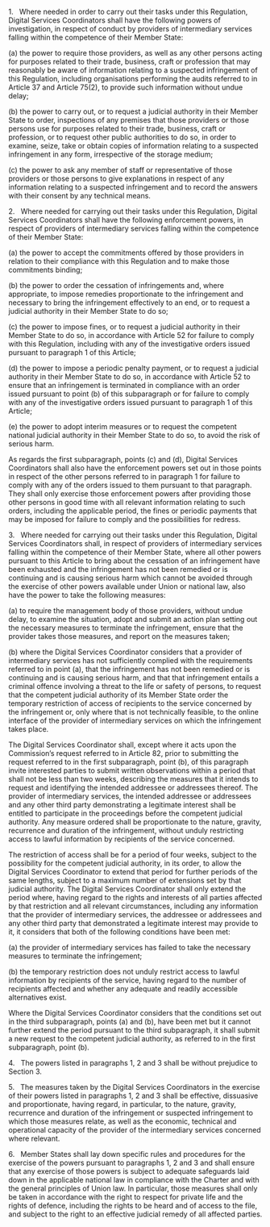 1.   Where needed in order to carry out their tasks under this Regulation, Digital Services Coordinators shall have the following powers of investigation, in respect of conduct by providers of intermediary services falling within the competence of their Member State:

(a) the power to require those providers, as well as any other persons acting for purposes related to their trade, business, craft or profession that may reasonably be aware of information relating to a suspected infringement of this Regulation, including organisations performing the audits referred to in Article 37 and Article 75(2), to provide such information without undue delay;

(b) the power to carry out, or to request a judicial authority in their Member State to order, inspections of any premises that those providers or those persons use for purposes related to their trade, business, craft or profession, or to request other public authorities to do so, in order to examine, seize, take or obtain copies of information relating to a suspected infringement in any form, irrespective of the storage medium;

(c) the power to ask any member of staff or representative of those providers or those persons to give explanations in respect of any information relating to a suspected infringement and to record the answers with their consent by any technical means.

2.   Where needed for carrying out their tasks under this Regulation, Digital Services Coordinators shall have the following enforcement powers, in respect of providers of intermediary services falling within the competence of their Member State:

(a) the power to accept the commitments offered by those providers in relation to their compliance with this Regulation and to make those commitments binding;

(b) the power to order the cessation of infringements and, where appropriate, to impose remedies proportionate to the infringement and necessary to bring the infringement effectively to an end, or to request a judicial authority in their Member State to do so;

(c) the power to impose fines, or to request a judicial authority in their Member State to do so, in accordance with Article 52 for failure to comply with this Regulation, including with any of the investigative orders issued pursuant to paragraph 1 of this Article;

(d) the power to impose a periodic penalty payment, or to request a judicial authority in their Member State to do so, in accordance with Article 52 to ensure that an infringement is terminated in compliance with an order issued pursuant to point (b) of this subparagraph or for failure to comply with any of the investigative orders issued pursuant to paragraph 1 of this Article;

(e) the power to adopt interim measures or to request the competent national judicial authority in their Member State to do so, to avoid the risk of serious harm.

As regards the first subparagraph, points (c) and (d), Digital Services Coordinators shall also have the enforcement powers set out in those points in respect of the other persons referred to in paragraph 1 for failure to comply with any of the orders issued to them pursuant to that paragraph. They shall only exercise those enforcement powers after providing those other persons in good time with all relevant information relating to such orders, including the applicable period, the fines or periodic payments that may be imposed for failure to comply and the possibilities for redress.

3.   Where needed for carrying out their tasks under this Regulation, Digital Services Coordinators shall, in respect of providers of intermediary services falling within the competence of their Member State, where all other powers pursuant to this Article to bring about the cessation of an infringement have been exhausted and the infringement has not been remedied or is continuing and is causing serious harm which cannot be avoided through the exercise of other powers available under Union or national law, also have the power to take the following measures:

(a) to require the management body of those providers, without undue delay, to examine the situation, adopt and submit an action plan setting out the necessary measures to terminate the infringement, ensure that the provider takes those measures, and report on the measures taken;

(b) where the Digital Services Coordinator considers that a provider of intermediary services has not sufficiently complied with the requirements referred to in point (a), that the infringement has not been remedied or is continuing and is causing serious harm, and that that infringement entails a criminal offence involving a threat to the life or safety of persons, to request that the competent judicial authority of its Member State order the temporary restriction of access of recipients to the service concerned by the infringement or, only where that is not technically feasible, to the online interface of the provider of intermediary services on which the infringement takes place.

The Digital Services Coordinator shall, except where it acts upon the Commission’s request referred to in Article 82, prior to submitting the request referred to in the first subparagraph, point (b), of this paragraph invite interested parties to submit written observations within a period that shall not be less than two weeks, describing the measures that it intends to request and identifying the intended addressee or addressees thereof. The provider of intermediary services, the intended addressee or addressees and any other third party demonstrating a legitimate interest shall be entitled to participate in the proceedings before the competent judicial authority. Any measure ordered shall be proportionate to the nature, gravity, recurrence and duration of the infringement, without unduly restricting access to lawful information by recipients of the service concerned.

The restriction of access shall be for a period of four weeks, subject to the possibility for the competent judicial authority, in its order, to allow the Digital Services Coordinator to extend that period for further periods of the same lengths, subject to a maximum number of extensions set by that judicial authority. The Digital Services Coordinator shall only extend the period where, having regard to the rights and interests of all parties affected by that restriction and all relevant circumstances, including any information that the provider of intermediary services, the addressee or addressees and any other third party that demonstrated a legitimate interest may provide to it, it considers that both of the following conditions have been met:

(a) the provider of intermediary services has failed to take the necessary measures to terminate the infringement;

(b) the temporary restriction does not unduly restrict access to lawful information by recipients of the service, having regard to the number of recipients affected and whether any adequate and readily accessible alternatives exist.

Where the Digital Services Coordinator considers that the conditions set out in the third subparagraph, points (a) and (b), have been met but it cannot further extend the period pursuant to the third subparagraph, it shall submit a new request to the competent judicial authority, as referred to in the first subparagraph, point (b).

4.   The powers listed in paragraphs 1, 2 and 3 shall be without prejudice to Section 3.

5.   The measures taken by the Digital Services Coordinators in the exercise of their powers listed in paragraphs 1, 2 and 3 shall be effective, dissuasive and proportionate, having regard, in particular, to the nature, gravity, recurrence and duration of the infringement or suspected infringement to which those measures relate, as well as the economic, technical and operational capacity of the provider of the intermediary services concerned where relevant.

6.   Member States shall lay down specific rules and procedures for the exercise of the powers pursuant to paragraphs 1, 2 and 3 and shall ensure that any exercise of those powers is subject to adequate safeguards laid down in the applicable national law in compliance with the Charter and with the general principles of Union law. In particular, those measures shall only be taken in accordance with the right to respect for private life and the rights of defence, including the rights to be heard and of access to the file, and subject to the right to an effective judicial remedy of all affected parties.
